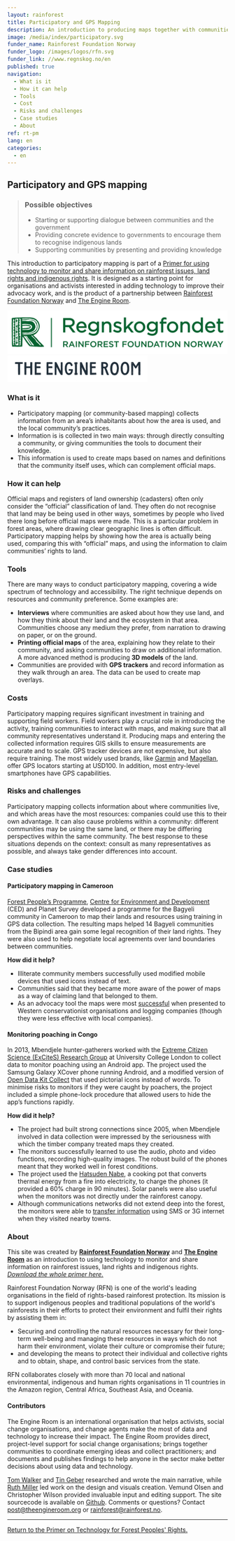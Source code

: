 ```yaml
---
layout: rainforest
title: Participatory and GPS Mapping
description: An introduction to producing maps together with communities (participatory mapping), to show how an area is actually being used, compare this with “official” maps, and use the information to claim communities’ rights to land.<p>Part of the <a href="/rainforest-tech">Rainforest Technology</a> report.</p>
image: /media/index/participatory.svg
funder_name: Rainforest Foundation Norway
funder_logo: /images/logos/rfn.svg
funder_link: //www.regnskog.no/en
published: true
navigation:
  - What is it
  - How it can help
  - Tools
  - Cost
  - Risks and challenges
  - Case studies
  - About
ref: rt-pm
lang: en
categories:
  - en
---
```


## Participatory and GPS mapping

> ### Possible objectives
> * Starting or supporting dialogue between communities and the government
> * Providing concrete evidence to governments to encourage them to recognise indigenous lands
> * Supporting communities by presenting and providing knowledge

This introduction to participatory mapping is part of a [Primer for using technology to monitor and share information on rainforest issues, land rights and indigenous rights](/rainforest-tech). It is designed as a starting point for organisations and activists interested in adding technology to improve their advocacy work, and is the product of a partnership between [Rainforest Foundation Norway](http://www.regnskog.no/en/) and [The Engine Room](https://theengineroom.org).

![Rainforest Foundation Norway](/images/logos/rfn-dark.svg) ![The Engine Room](/images/logos/engineroom-dark.png)

### What is it

* Participatory mapping (or community-based mapping) collects information from an area’s inhabitants about how the area is used, and the local community’s practices. 
* Information is is collected in two main ways: through directly consulting a community, or giving communities the tools to document their knowledge. 
* This information is used to create maps based on names and definitions that the community itself uses, which can complement official maps.

### How it can help
Official maps and registers of land ownership (cadasters) often only consider the “official” classification of land. They often do not recognise that land may be being used in other ways, sometimes by people who lived there long before official maps were made. This is a particular problem in forest areas, where drawing clear geographic lines is often difficult. Participatory mapping helps by showing how the area is actually being used, comparing this with “official” maps, and using the information to claim communities’ rights to land.

### Tools
There are many ways to conduct participatory mapping, covering a wide spectrum of technology and accessibility. The right technique depends on resources and community preference. Some examples are:

* **Interviews** where communities are asked about how they use land, and how they think about their land and the ecosystem in that area. Communities choose any medium they prefer, from narration to drawing on paper, or on the ground.
* **Printing official maps** of the area, explaining how they relate to their community, and asking communities to draw on additional information. A more advanced method is producing **3D models** of the land.
* Communities are provided with **GPS trackers** and record information as they walk through an area. The data can be used to create map overlays.

### Costs
Participatory mapping requires significant investment in training and supporting field workers. Field workers play a crucial role in introducing the activity, training communities to interact with maps, and making sure that all community representatives understand it. Producing maps and entering the collected information requires GIS skills to ensure measurements are accurate and to scale. GPS tracker devices are not expensive, but also require training. The most widely used brands, like [Garmin](https://buy.garmin.com/en-US/US/cIntoSports-c10341-p1.html) and [Magellan](http://www.magellangps.com/Store/eXploristSeries), offer GPS locators starting at USD100. In addition, most entry-level smartphones have GPS capabilities.

### Risks and challenges
Participatory mapping collects information about where communities live, and which areas have the most resources: companies could use this to their own advantage. It can also cause problems within a community: different communities may be using the same land, or there may be differing perspectives within the same community. The best response to these situations depends on the context: consult as many representatives as possible, and always take gender differences into account.

### Case studies

#### Participatory mapping in Cameroon 
[Forest People’s Programme](http://www.forestpeoples.org/), [Centre for Environment and Development](http://www.cedcameroun.org/) (CED) and Planet Survey developed a programme for the Bagyeli community in Cameroon to map their lands and resources using training in GPS data collection. The resulting maps helped 14 Bagyeli communities from the Bipindi area gain some legal recognition of their land rights. They were also used to help negotiate local agreements over land boundaries between communities.

**How did it help?**

* Illiterate community members successfully used modified mobile devices that used icons instead of text.
* Communities said that they became more aware of the power of maps as a way of claiming land that belonged to them.
* As an advocacy tool the maps were most [successful](http://www.iapad.org/wp-content/uploads/2015/07/cameroon_unep_report_nov08_eng.pdf) when presented to Western conservationist organisations and logging companies (though they were less effective with local companies). 

#### Monitoring poaching in Congo 
In 2013, Mbendjele hunter-gatherers worked with the [Extreme Citizen Science (ExCiteS) Research Group](https://uclexcites.wordpress.com/) at University College London to collect data to monitor poaching using an Android app. The project used the Samsung Galaxy XCover phone running Android, and a modified version of [Open Data Kit Collect](https://opendatakit.org/) that used pictorial icons instead of words. To minimise risks to monitors if they were caught by poachers, the project included a simple phone-lock procedure that allowed users to hide the app’s functions rapidly.

**How did it help?**

* The project had built strong connections since 2005, when Mbendjele involved in data collection were impressed by the seriousness with which the timber company treated maps they created.
* The monitors successfully learned to use the audio, photo and video functions, recording high-quality images. The robust build of the phones meant that they worked well in forest conditions.
* The project used the [Hatsuden Nabe](http://ustacticalsupply.com/thehastudennabehc-5-usbpancharger.aspx), a cooking pot that converts thermal energy from a fire into electricity, to charge the phones (it provided a 60% charge in 90 minutes). Solar panels were also useful when the monitors was not directly under the rainforest canopy. 
* Although communications networks did not extend deep into the forest, the monitors were able to [transfer information](http://dev3.acmdev.org/papers/dev-final45.pdf) using SMS or 3G internet when they visited nearby towns.

### About

This site was created by __[Rainforest Foundation Norway](www.regnskog.no/en/)__ and __[The Engine Room](//theengineroom.org)__  as an introduction to using technology to monitor and share information on rainforest issues, land rights and indigenous rights. [*Download the whole primer here.*](media/rainforest/Rainforest-tech-primer.pdf)
  
Rainforest Foundation Norway (RFN) is one of the world's leading organisations in the field of rights-based rainforest protection. Its mission is to support indigenous peoples and traditional populations of the world's rainforests in their efforts to protect their environment and fulfil their rights by assisting them in:

- Securing and controlling the natural resources necessary for their long-term well-being and managing these resources in ways which do not harm their environment, violate their culture or compromise their future;
- and developing the means to protect their individual and collective rights and to obtain, shape, and control basic services from the state.

RFN collaborates closely with more than 70 local and national environmental, indigenous and human rights organisations in 11 countries in the Amazon region, Central Africa, Southeast Asia, and Oceania.
  
#### Contributors
  
The Engine Room is an international organisation that helps activists, social change organisations, and change agents make the most of data and technology to increase their impact. The Engine Room provides direct, project-level support for social change organisations; brings together communities to coordinate emerging ideas and collect practitioners; and documents and publishes findings to help anyone in the sector make better decisions about using data and technology.

[Tom Walker](https://www.theengineroom.org/our_team/tom-walker/) and [Tin Geber](https://www.theengineroom.org/our_team/tin-geber/) researched and wrote the main narrative, while [Ruth Miller](http://ruthmiller.net/) led work on the design and visuals creation. Vemund Olsen and Christopher Wilson provided invaluable input and editing support. The site sourcecode is available on [Github](https://github.com/the-engine-room/library/). Comments or questions? Contact [post@theengineroom.org](mailto:post@theengineroom.org) or [rainforest@rainforest.no](rainforest@rainforest.no).

<hr>

[Return to the Primer on Technology for Forest Peoples' Rights.](/rainforest-tech)
